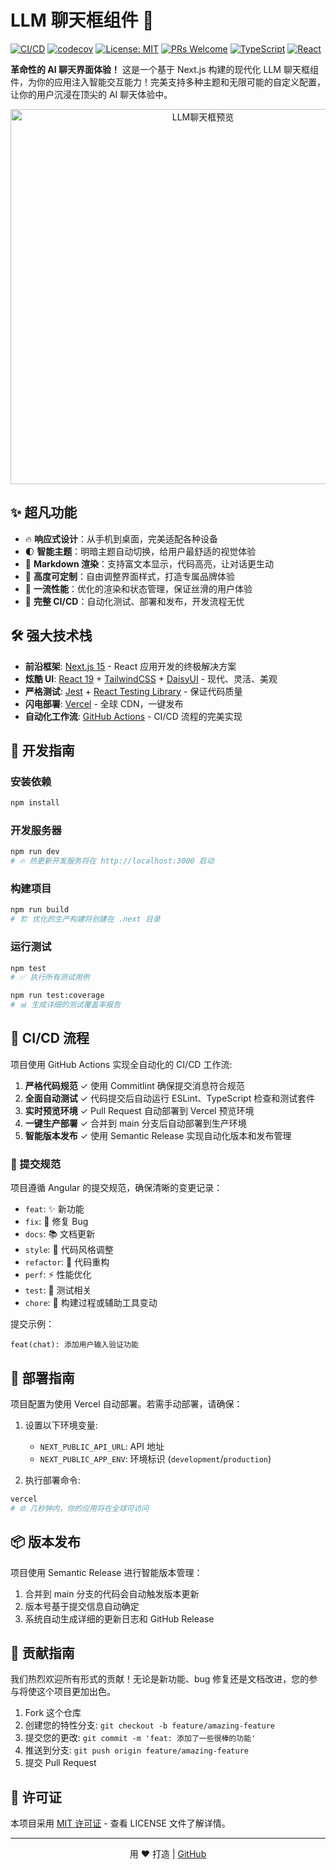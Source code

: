 # LLM 聊天框组件 🚀

[![CI/CD](https://github.com/user/llm-chatbox/actions/workflows/ci-cd.yml/badge.svg)](https://github.com/user/llm-chatbox/actions/workflows/ci-cd.yml)
[![codecov](https://codecov.io/gh/user/llm-chatbox/branch/main/graph/badge.svg)](https://codecov.io/gh/user/llm-chatbox)
[![License: MIT](https://img.shields.io/badge/License-MIT-yellow.svg)](https://opensource.org/licenses/MIT)
[![PRs Welcome](https://img.shields.io/badge/PRs-welcome-brightgreen.svg)](https://makeapullrequest.com)
[![TypeScript](https://img.shields.io/badge/TypeScript-5-blue)](https://www.typescriptlang.org/)
[![React](https://img.shields.io/badge/React-19-61DAFB)](https://reactjs.org/)

**革命性的 AI 聊天界面体验！** 这是一个基于 Next.js 构建的现代化 LLM 聊天框组件，为你的应用注入智能交互能力！完美支持多种主题和无限可能的自定义配置，让你的用户沉浸在顶尖的 AI 聊天体验中。

<p align="center">
  <img src="./public/preview.png" alt="LLM聊天框预览" width="600" />
</p>

## ✨ 超凡功能

- 🔥 **响应式设计**：从手机到桌面，完美适配各种设备
- 🌓 **智能主题**：明暗主题自动切换，给用户最舒适的视觉体验
- 📝 **Markdown 渲染**：支持富文本显示，代码高亮，让对话更生动
- 🎨 **高度可定制**：自由调整界面样式，打造专属品牌体验
- 🚀 **一流性能**：优化的渲染和状态管理，保证丝滑的用户体验
- 🔄 **完整 CI/CD**：自动化测试、部署和发布，开发流程无忧

## 🛠️ 强大技术栈

- **前沿框架**: [Next.js 15](https://nextjs.org/) - React 应用开发的终极解决方案
- **炫酷 UI**: [React 19](https://react.dev/) + [TailwindCSS](https://tailwindcss.com/) + [DaisyUI](https://daisyui.com/) - 现代、灵活、美观
- **严格测试**: [Jest](https://jestjs.io/) + [React Testing Library](https://testing-library.com/docs/react-testing-library/intro/) - 保证代码质量
- **闪电部署**: [Vercel](https://vercel.com/) - 全球 CDN，一键发布
- **自动化工作流**: [GitHub Actions](https://github.com/features/actions) - CI/CD 流程的完美实现

## 🚀 开发指南

### 安装依赖

```bash
npm install
```

### 开发服务器

```bash
npm run dev
# 🔥 热更新开发服务将在 http://localhost:3000 启动
```

### 构建项目

```bash
npm run build
# 🏗️ 优化的生产构建将创建在 .next 目录
```

### 运行测试

```bash
npm test
# ✅ 执行所有测试用例

npm run test:coverage
# 📊 生成详细的测试覆盖率报告
```

## 🔄 CI/CD 流程

项目使用 GitHub Actions 实现全自动化的 CI/CD 工作流:

1. **严格代码规范** ✓ 使用 Commitlint 确保提交消息符合规范
2. **全面自动测试** ✓ 代码提交后自动运行 ESLint、TypeScript 检查和测试套件
3. **实时预览环境** ✓ Pull Request 自动部署到 Vercel 预览环境
4. **一键生产部署** ✓ 合并到 main 分支后自动部署到生产环境
5. **智能版本发布** ✓ 使用 Semantic Release 实现自动化版本和发布管理

### 💬 提交规范

项目遵循 Angular 的提交规范，确保清晰的变更记录：

- `feat`: ✨ 新功能
- `fix`: 🐛 修复 Bug
- `docs`: 📚 文档更新
- `style`: 💅 代码风格调整
- `refactor`: 🔄 代码重构
- `perf`: ⚡ 性能优化
- `test`: 🧪 测试相关
- `chore`: 🔧 构建过程或辅助工具变动

提交示例：

```
feat(chat): 添加用户输入验证功能
```

## 🚀 部署指南

项目配置为使用 Vercel 自动部署。若需手动部署，请确保：

1. 设置以下环境变量:

   - `NEXT_PUBLIC_API_URL`: API 地址
   - `NEXT_PUBLIC_APP_ENV`: 环境标识 (`development`/`production`)

2. 执行部署命令:

```bash
vercel
# 🌐 几秒钟内，你的应用将在全球可访问
```

## 📦 版本发布

项目使用 Semantic Release 进行智能版本管理：

1. 合并到 main 分支的代码会自动触发版本更新
2. 版本号基于提交信息自动确定
3. 系统自动生成详细的更新日志和 GitHub Release

## 🤝 贡献指南

我们热烈欢迎所有形式的贡献！无论是新功能、bug 修复还是文档改进，您的参与将使这个项目更加出色。

1. Fork 这个仓库
2. 创建您的特性分支: `git checkout -b feature/amazing-feature`
3. 提交您的更改: `git commit -m 'feat: 添加了一些很棒的功能'`
4. 推送到分支: `git push origin feature/amazing-feature`
5. 提交 Pull Request

## 📜 许可证

本项目采用 [MIT 许可证](LICENSE) - 查看 LICENSE 文件了解详情。

---

<p align="center">
  用 ❤️ 打造 | <a href="https://github.com/user/llm-chatbox">GitHub</a>
</p>
